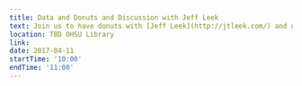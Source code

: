 ```yaml
---
title: Data and Donuts and Discussion with Jeff Leek
text: Join us to have donuts with [Jeff Leek](http://jtleek.com/) and discuss his book [How to be a Modern Scientist](https://leanpub.com/modernscientist)
location: TBD OHSU Library
link: 
date: 2017-04-11
startTime: '10:00'
endTime: '11:00'
---
```


